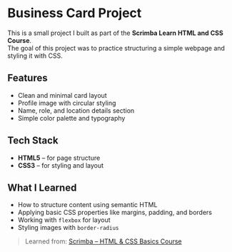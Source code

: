 # Business Card Project  

This is a small project I built as part of the **Scrimba Learn HTML and CSS Course**.  
The goal of this project was to practice structuring a simple webpage and styling it with CSS.  

## Features  
- Clean and minimal card layout  
- Profile image with circular styling  
- Name, role, and location details section  
- Simple color palette and typography  

## Tech Stack  
- **HTML5** – for page structure  
- **CSS3** – for styling and layout  

## What I Learned  
- How to structure content using semantic HTML  
- Applying basic CSS properties like margins, padding, and borders  
- Working with `flexbox` for layout  
- Styling images with `border-radius`  

> Learned from: [Scrimba – HTML & CSS Basics Course](https://scrimba.com/)
